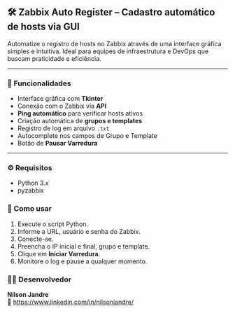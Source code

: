## 🛠️ Zabbix Auto Register – Cadastro automático de hosts via GUI

Automatize o registro de hosts no Zabbix através de uma interface gráfica simples e intuitiva. Ideal para equipes de infraestrutura e DevOps que buscam praticidade e eficiência.

---

### 📌 Funcionalidades

- Interface gráfica com **Tkinter**
- Conexão com o Zabbix via **API**
- **Ping automático** para verificar hosts ativos
- Criação automática de **grupos e templates**
- Registro de log em arquivo `.txt`
- Autocomplete nos campos de Grupo e Template
- Botão de **Pausar Varredura**




---

### ⚙️ Requisitos

- Python 3.x
- pyzabbix



### 🚀 Como usar

1. Execute o script Python.
2. Informe a URL, usuário e senha do Zabbix.
3. Conecte-se.
4. Preencha o IP inicial e final, grupo e template.
5. Clique em **Iniciar Varredura**.
6. Monitore o log e pause a qualquer momento.


### 👨‍💻 Desenvolvedor

**Nilson Jandre**  
🔗 https://www.linkedin.com/in/nilsonjandre/


